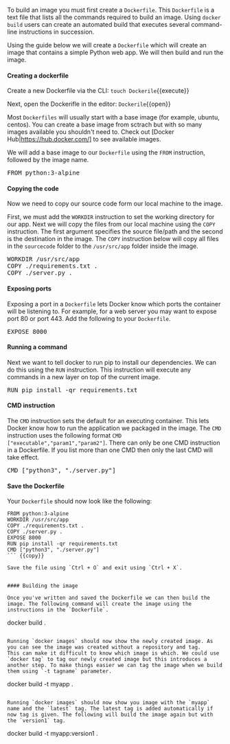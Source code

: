 
To build an image you must first create a `Dockerfile`. This `Dockerfile` is a text file that lists all the commands required to build an image. Using `docker build` users can create an automated build that executes several command-line instructions in succession.

Using the guide below we will create a `Dockerfile` which will create an image that contains a simple Python web app. We will then build and run the image.

#### Creating a dockerfile
Create a new Dockerfile via the CLI: `touch Dockerile`{{execute}}

Next, open the Dockerifle in the editor: `Dockerile`{{open}}

Most `Dockerfiles` will usually start with a base image (for example, ubuntu, centos). You can create a base image from sctrach but with so many images available you shouldn't need to. Check out [Docker Hub|https://hub.docker.com/] to see available images.

We will add a base image to our `Dockerfile` using the `FROM` instruction, followed by the image name.
<pre class="file" data-filename="Dockerfile" data-target="append">FROM python:3-alpine
</pre>

#### Copying the code
Now we need to copy our source code form our local machine to the image.

First, we must add the `WORKDIR` instruction to set the working directory for our app. 
Next we will copy the files from our local machine using the `COPY` instruction. The first argument specifies the source file/path and the second is the destination in the image. The `COPY` instruction below will copy all files in the `sourcecode` folder to the `/usr/src/app` folder inside the image.

<pre class="file" data-filename="Dockerfile" data-target="append">WORKDIR /usr/src/app
COPY ./requirements.txt .
COPY ./server.py .
</pre>

#### Exposing ports
Exposing a port in a `Dockerfile` lets Docker know which ports the container will be listening to. For example, for a web server you may want to expose port 80 or port 443. Add the following to your `Dockerfile`.
<pre class="file" data-filename="Dockerfile" data-target="append">EXPOSE 8000
</pre>

#### Running a command
Next we want to tell docker to run pip to install our dependencies. We can do this using the `RUN` instruction. This instruction will execute any commands in a new layer on top of the current image.
<pre class="file" data-filename="Dockerfile" data-target="append">RUN pip install -qr requirements.txt
</pre>

#### CMD instruction
The `CMD` instruction sets the default for an executing container. This lets Docker know how to run the application we packaged in the image. The `CMD` instruction uses the following format `CMD ["executable","param1","param2"]`.
There can only be one CMD instruction in a Dockerfile. If you list more than one CMD then only the last CMD will take effect.

<pre class="file" data-filename="Dockerfile" data-target="append">CMD ["python3", "./server.py"]
</pre>

#### Save the Dockerfile

Your `Dockerfile` should now look like the following:
```
FROM python:3-alpine
WORKDIR /usr/src/app
COPY ./requirements.txt .
COPY ./server.py .
EXPOSE 8000
RUN pip install -qr requirements.txt
CMD ["python3", "./server.py"]
``` {{copy}}

Save the file using `Ctrl + O` and exit using `Ctrl + X`.


#### Building the image

Once you've written and saved the Dockerfile we can then build the image. The following command will create the image using the instructions in the `Dockerfile`.

```
docker build .
```

Running `docker images` should now show the newly created image. As you can see the image was created without a repository and tag.
This can make it difficult to know which image is which. We could use `docker tag` to tag our newly created image but this introduces a another step. To make things easier we can tag the image when we build them using `-t tagname` parameter.
```
docker build -t myapp .
```

Running `docker images` should now show you image with the `myapp` name and the `latest` tag. The latest tag is added automatically if now tag is given. The following will build the image again but with the `version1` tag. 

```
docker build -t myapp:version1 .
```
